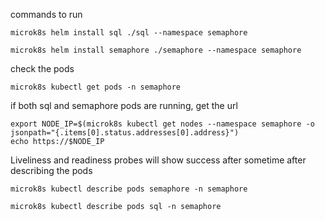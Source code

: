 commands to run
```
microk8s helm install sql ./sql --namespace semaphore
```
```
microk8s helm install semaphore ./semaphore --namespace semaphore
```
check the pods
```
microk8s kubectl get pods -n semaphore 
```
if both sql and semaphore pods are running, get the url
```
export NODE_IP=$(microk8s kubectl get nodes --namespace semaphore -o jsonpath="{.items[0].status.addresses[0].address}")
echo https://$NODE_IP
```
Liveliness and readiness probes will show success after sometime after describing the pods
```
microk8s kubectl describe pods semaphore -n semaphore
```
```
microk8s kubectl describe pods sql -n semaphore
```

